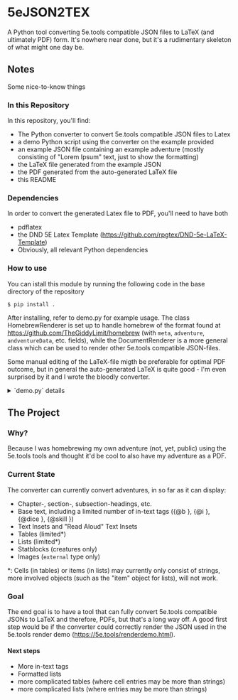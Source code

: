 # 5eJSON2TEX
A Python tool converting 5e.tools compatible JSON files to LaTeX (and ultimately PDF) form.
It's nowhere near done, but it's a rudimentary skeleton of what might one day be.
## Notes
Some nice-to-know things
### In this Repository
In this repository, you'll find:
- The Python converter to convert 5e.tools compatible JSON files to Latex
- a demo Python script using the converter on the example provided
- an example JSON file containing an example adventure (mostly consisting of "Lorem Ipsum" text, just to show the formatting)
- the LaTeX file generated from the example JSON
- the PDF generated from the auto-generated LaTeX file
- this README
### Dependencies
In order to convert the generated Latex file to PDF, you'll need to have both
- pdflatex
- the DND 5E Latex Template (https://github.com/rpgtex/DND-5e-LaTeX-Template)
- Obviously, all relevant Python dependencies
### How to use
You can istall this module by running the following code in the base directory of the repository
```
$ pip install .
```
After installing, refer to demo.py for example usage. The class HomebrewRenderer is set up to handle homebrew of the format found at https://github.com/TheGiddyLimit/homebrew (with `meta`, `adventure`, `andventureData`, etc. fields), while the DocumentRenderer is a more general class which can be used to render other 5e.tools compatible JSON-files.

Some manual editing of the LaTeX-file migth be preferable for optimal PDF outcome, but in general the auto-generated LaTeX is quite good - I'm even surprised by it and I wrote the bloodly converter.
<details>
<summary>`demo.py` details</summary>
    
#### `demo.py` details
As is the `demo.py` will render the contents of `AnExampleAdventure.json` with the standard settings (see the `renderExampleAdventure()` method for usage details). By exchanging the path provided you should be able to render any of the homebrew JSONs at https://github.com/TheGiddyLimit/homebrew to a .tex / .pdf file.

`demo.py` also includes a method for rendering the 5e.tools render demo (found under https://5e.tools/renderdemo.html), in order to use it create a file called `renderDemo.json` in the base directory with the following structure:
```
{
    "data": [
        \\COPY the renderdemo JSON from the website in here
    ]
}
```
**Important Note:** rendering the render demo does not yet work and will yield LaTeX errors!

</details>

## The Project
### Why?
Because I was homebrewing my own adventure (not, yet, public) using the 5e.tools tools and thought it'd be cool to also have my adventure as a PDF.
### Current State
The converter can currently convert adventures, in so far as it can display:
- Chapter-, section-, subsection-headings, etc.
- Base text, including a limited number of in-text tags ({@b }, {@i }, {@dice }, {@skill })
- Text Insets and "Read Aloud" Text Insets 
- Tables (limited*)
- Lists (limited*)
- Statblocks (creatures only)
- Images (`external` type only)

*: Cells (in tables) or items (in lists) may currently only consist of strings, more involved objects (such as the "item" object for lists), will not work.
### Goal
The end goal is to have a tool that can fully convert 5e.tools compatible JSONs to LaTeX and therefore, PDFs, but that's a long way off.
A good first step would be if the converter could correctly render the JSON used in the 5e.tools render demo (https://5e.tools/renderdemo.html).
#### Next steps
- More in-text tags
- Formatted lists
- more complicated tables (where cell entries may be more than strings)
- more complicated lists (where entries may be more than strings)
